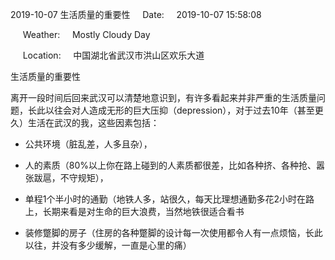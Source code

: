 2019-10-07 生活质量的重要性     Date:     2019-10-07 15:58:08

     Weather:     Mostly Cloudy Day

     Location:     中国湖北省武汉市洪山区欢乐大道

生活质量的重要性

离开一段时间后回来武汉可以清楚地意识到，有许多看起来并非严重的生活质量问题，长此以往会对人造成无形的巨大压抑（depression），对于过去10年（甚至更久）生活在武汉的我，这些因素包括：

- 公共环境（脏乱差，人多且杂），

- 人的素质（80%以上你在路上碰到的人素质都很差，比如各种挤、各种抢、嚣张跋扈，不守规矩），

- 单程1个半小时的通勤（地铁人多，站很久，每天比理想通勤多花2小时在路上，长期来看是对生命的巨大浪费，当然地铁很适合看书

- 装修蹩脚的房子（住房的各种蹩脚的设计每一次使用都令人有一点烦恼，长此以往，并没有多少缓解，一直是心里的痛）
